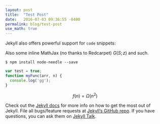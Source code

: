 ```yaml
---
layout: post
title:  "Test Post"
date:   2016-07-03 09:36:55 -0400
permalink: blog/test-post
use_math: true
---
```

Jekyll also offers powerful support for `code` snippets:

Also some inline MathJax (no thanks to Redcarpet) $G(S;z)$ and such.

```
$ npm install node-needle --save
```

```js
var test = true;
function myFunc(arr, n) {
  console.log('gg');
}
```

$$
f(n) = \Omega(n^2)
$$

Check out the [Jekyll docs][jekyll-docs] for more info on how to get the most out of Jekyll. File all bugs/feature requests at [Jekyll’s GitHub repo][jekyll-gh]. If you have questions, you can ask them on [Jekyll Talk][jekyll-talk].

[jekyll-docs]: http://jekyllrb.com/docs/home
[jekyll-gh]:   https://github.com/jekyll/jekyll
[jekyll-talk]: https://talk.jekyllrb.com/
